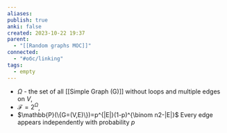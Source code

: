 ```yaml
---
aliases: 
publish: true
anki: false
created: 2023-10-22 19:37
parent:
  - "[[Random graphs MOC]]"
connected:
  - "#обс/linking"
tags:
  - empty
---
```

- $\Omega {}$ - the set of all [[Simple Graph (G)]] without loops and multiple edges on ${} V$, 
- $\mathcal{F}=2^\Omega$,
- $\mathbb{P}(\{G=(V,E)\})=p^{|E|}(1-p)^{\binom n2-|E|}$
 Every edge appears independently with probability $p$





